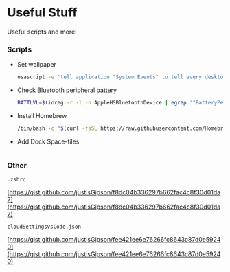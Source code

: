 # Useful Stuff

Useful scripts and more!

### Scripts

- Set wallpaper

    ```bash
    osascript -e 'tell application "System Events" to tell every desktop to set picture to "/Users/justisgipson/Desktop/Other/Wallpapers/peaks.jpg" as POSIX file'
    ```

- Check Bluetooth peripheral battery

    ```bash
    BATTLVL=$(ioreg -r -l -n AppleHSBluetoothDevice | egrep '"BatteryPercent" = |^ \| "Bluetooth Product Name" = '| sed 's/ | "Bluetooth Product Name" = "Magic Mouse 2"/ \| Mouse:/' | sed 's/ | "Bluetooth Product Name" = "Magic Keyboard with Numeric Keypad"/ \| Keyboard:/'| sed 's/ | | "BatteryPercent" = / /'); echo $BATTLVL```
    ```

- Install Homebrew

    ```bash
    /bin/bash -c "$(curl -fsSL https://raw.githubusercontent.com/Homebrew/install/master/install.sh)"
    ```
- Add Dock Space-tiles
    
    ```defaults write com.apple.dock persistent-apps -array-add '{"tile-type"="spacer-tile";}'; killall Dock
    ```

### Other

`.zshrc`

[https://gist.github.com/justisGipson/f8dc04b336297b662fac4c8f30d01da7](https://gist.github.com/justisGipson/f8dc04b336297b662fac4c8f30d01da7)

`cloudSettingsVsCode.json`

[https://gist.github.com/justisGipson/fee421ee6e76266fc8643c87d0e59240](https://gist.github.com/justisGipson/fee421ee6e76266fc8643c87d0e59240)
